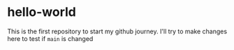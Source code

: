 # hello-world
This is the first repository to start my github journey.
I'll try to make changes here to test if `main` is changed
